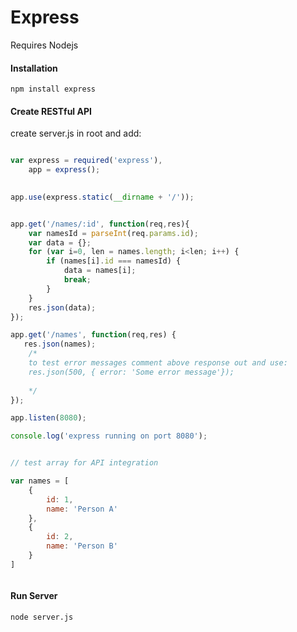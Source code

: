 Express
=======

Requires Nodejs

#### Installation 

    npm install express 


#### Create RESTful API

create server.js in root and add:

```javascript

var express = required('express'),
    app = express();
    

app.use(express.static(__dirname + '/'));


app.get('/names/:id', function(req,res){
    var namesId = parseInt(req.params.id);
    var data = {};
    for (var i=0, len = names.length; i<len; i++) {
        if (names[i].id === namesId) {
            data = names[i];
            break;
        }
    }
    res.json(data);
});

app.get('/names', function(req,res) {
   res.json(names); 
    /*
    to test error messages comment above response out and use:
    res.json(500, { error: 'Some error message'});
    
    */
});

app.listen(8080);

console.log('express running on port 8080');


// test array for API integration

var names = [
    {
        id: 1,
        name: 'Person A'
    },
    {
        id: 2,
        name: 'Person B'
    }
]



```


#### Run Server

    node server.js